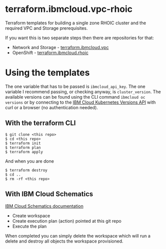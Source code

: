 # terraform.ibmcloud.vpc-rhoic
Terraform templates for building a single zone RHOIC cluster and the required VPC and Storage prerequisites.

If you want this is two separate steps then there are repositories for that:
* Network and Storage - [terraform.ibmcloud.vpc](https://github.com/redhat-gpst/terraform.ibmcloud.vpc)
* OpenShift - [terraform.ibmcloud.rhoic](https://github.com/redhat-gpst/terraform.ibmcloud.rhoic)

# Using the templates

The one variable that has to be passed is `ibmcloud_api_key`. The one variable I recommend passing, or checking 
anyway, is `cluster_version`. The available versions can be found using the CLI command `ibmcloud oc versions` 
or by connecting to the [IBM Cloud Kubernetes Versions API](https://containers.cloud.ibm.com/global/v1/versions)
with curl or a browser (no authentication needed).

## With the terraform CLI

```
$ git clone <this repo>
$ cd <this repo>
$ terraform init
$ terraform plan
$ terraform apply
```

And when you are done

```
$ terraform destroy
$ cd ..
$ rm -rf <this repo>
```

## With IBM Cloud Schematics

[IBM Cloud Schematics documentation](https://cloud.ibm.com/docs/schematics)

* Create workspace
* Create execution plan (action) pointed at this git repo
* Execute the plan

When completed you can simply delete the workspace which will run a delete and destroy all objects the workspace provisioned.
